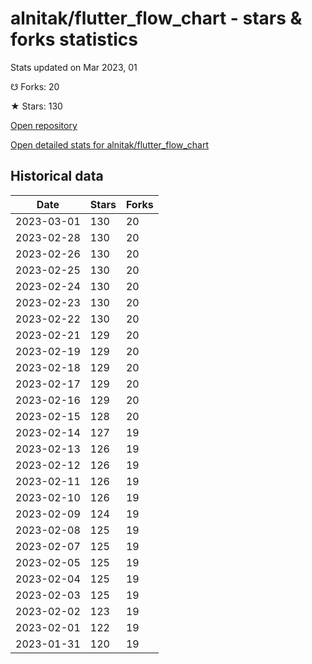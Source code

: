 # alnitak/flutter_flow_chart - stars & forks statistics

Stats updated on Mar 2023, 01

☋ Forks: 20

★ Stars: 130

[Open repository](https://github.com/alnitak/flutter_flow_chart)

[Open detailed stats for alnitak/flutter_flow_chart](https://reviewgithub.com/rep/alnitak/flutter_flow_chart)

## Historical data
| Date | Stars | Forks |
|------|-------|-------|
| 2023-03-01 | 130 | 20 | 
| 2023-02-28 | 130 | 20 | 
| 2023-02-26 | 130 | 20 | 
| 2023-02-25 | 130 | 20 | 
| 2023-02-24 | 130 | 20 | 
| 2023-02-23 | 130 | 20 | 
| 2023-02-22 | 130 | 20 | 
| 2023-02-21 | 129 | 20 | 
| 2023-02-19 | 129 | 20 | 
| 2023-02-18 | 129 | 20 | 
| 2023-02-17 | 129 | 20 | 
| 2023-02-16 | 129 | 20 | 
| 2023-02-15 | 128 | 20 | 
| 2023-02-14 | 127 | 19 | 
| 2023-02-13 | 126 | 19 | 
| 2023-02-12 | 126 | 19 | 
| 2023-02-11 | 126 | 19 | 
| 2023-02-10 | 126 | 19 | 
| 2023-02-09 | 124 | 19 | 
| 2023-02-08 | 125 | 19 | 
| 2023-02-07 | 125 | 19 | 
| 2023-02-05 | 125 | 19 | 
| 2023-02-04 | 125 | 19 | 
| 2023-02-03 | 125 | 19 | 
| 2023-02-02 | 123 | 19 | 
| 2023-02-01 | 122 | 19 | 
| 2023-01-31 | 120 | 19 | 


